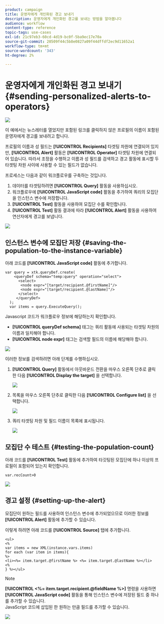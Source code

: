 ```yaml
---
product: campaign
title: 운영자에게 개인화된 경고 보내기
description: 운영자에게 개인화된 경고를 보내는 방법을 알아봅니다
audience: workflow
content-type: reference
topic-tags: use-cases
exl-id: 21c97eb3-60cd-4d19-bc0f-5ba9ec17e70a
source-git-commit: 20509f44c5b8e0827a09f44dffdf2ec9d11652a1
workflow-type: tm+mt
source-wordcount: '343'
ht-degree: 2%

---
```


# 운영자에게 개인화된 경고 보내기{#sending-personalized-alerts-to-operators}

![](../../assets/common.svg)

이 예에서는 뉴스레터를 열었지만 포함된 링크를 클릭하지 않은 프로필의 이름이 포함된 운영자에게 경고를 보내려고 합니다.

프로필의 이름과 성 필드는 **[!UICONTROL Recipients]** 타겟팅 차원에 연결되어 있지만, **[!UICONTROL Alert]** 활동은 **[!UICONTROL Operator]** 타겟팅 차원에 연결되어 있습니다. 따라서 조정을 수행하고 이름과 성 필드를 검색하고 경고 활동에 표시할 두 타겟팅 차원 사이에 사용할 수 있는 필드가 없습니다.

프로세스는 다음과 같이 워크플로우를 구축하는 것입니다.

1. 데이터를 타겟팅하려면 **[!UICONTROL Query]** 활동을 사용하십시오.
1. 워크플로우에 **[!UICONTROL JavaScript code]** 활동을 추가하여 쿼리의 모집단을 인스턴스 변수에 저장합니다.
1. **[!UICONTROL Test]** 활동을 사용하여 모집단 수를 확인합니다.
1. **[!UICONTROL Test]** 활동 결과에 따라 **[!UICONTROL Alert]** 활동을 사용하여 연산자에게 경고를 보냅니다.

![](assets/uc_operator_1.png)

## 인스턴스 변수에 모집단 저장 {#saving-the-population-to-the-instance-variable}

아래 코드를 **[!UICONTROL JavaScript code]** 활동에 추가합니다.

```
var query = xtk.queryDef.create(  
    <queryDef schema="temp:query" operation="select">  
      <select>  
       <node expr="[target/recipient.@firstName]"/>  
       <node expr="[target/recipient.@lastName]"/>  
      </select>  
     </queryDef>  
  );  
  var items = query.ExecuteQuery();
```

Javascript 코드가 워크플로우 정보에 해당하는지 확인합니다.

* **[!UICONTROL queryDef schema]** 태그는 쿼리 활동에 사용되는 타겟팅 차원의 이름과 일치해야 합니다.
* **[!UICONTROL node expr]** 태그는 검색할 필드의 이름에 해당해야 합니다.

![](assets/uc_operator_3.png)

이러한 정보를 검색하려면 아래 단계를 수행하십시오.

1. **[!UICONTROL Query]** 활동에서 아웃바운드 전환을 마우스 오른쪽 단추로 클릭한 다음 **[!UICONTROL Display the target]** 을 선택합니다.

   ![](assets/uc_operator_4.png)

1. 목록을 마우스 오른쪽 단추로 클릭한 다음 **[!UICONTROL Configure list]** 을 선택합니다.

   ![](assets/uc_operator_5.png)

1. 쿼리 타겟팅 차원 및 필드 이름이 목록에 표시됩니다.

   ![](assets/uc_operator_6.png)

## 모집단 수 테스트 {#testing-the-population-count}

아래 코드를 **[!UICONTROL Test]** 활동에 추가하여 타깃팅된 모집단에 하나 이상의 프로필이 포함되어 있는지 확인합니다.

```
var.recCount>0
```

![](assets/uc_operator_7.png)

## 경고 설정 {#setting-up-the-alert}

모집단이 원하는 필드를 사용하여 인스턴스 변수에 추가되었으므로 이러한 정보를 **[!UICONTROL Alert]** 활동에 추가할 수 있습니다.

이렇게 하려면 아래 코드를 **[!UICONTROL Source]** 탭에 추가합니다.

```
<ul>
<%
var items = new XML(instance.vars.items)
for each (var item in items){
%>
<li><%= item.target.@firstName %> <%= item.target.@lastName %></li>
<%
} %></ul>
```

>[!NOTE]
>
>**[!UICONTROL <%= item.target.recipient.@fieldName %>]** 명령을 사용하면 **[!UICONTROL JavaScript code]** 활동을 통해 인스턴스 변수에 저장된 필드 중 하나를 추가할 수 있습니다.\
>JavaScript 코드에 삽입된 한 원하는 만큼 필드를 추가할 수 있습니다.

![](assets/uc_operator_8.png)
